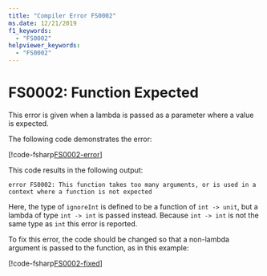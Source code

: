 ```yaml
---
title: "Compiler Error FS0002"
ms.date: 12/21/2019
f1_keywords:
  - "FS0002"
helpviewer_keywords:
  - "FS0002"
---
```


# FS0002: Function Expected

This error is given when a lambda is passed as a parameter where a value is expected.

The following code demonstrates the error:

[!code-fsharp[FS0002-error](~/samples/snippets/fsharp/compiler-messages/fs0002.fs#1-3)]

This code results in the following output:

```
error FS0002: This function takes too many arguments, or is used in a context where a function is not expected
```

Here, the type of `ignoreInt` is defined to be a function of `int -> unit`, but a lambda of type `int -> int` is passed instead. Because `int -> int` is not the same type as `int` this error is reported.

To fix this error, the code should be changed so that a non-lambda argument is passed to the function, as in this example:

[!code-fsharp[FS0002-fixed](~/samples/snippets/fsharp/compiler-messages/fs0002.fs#6-8)]
